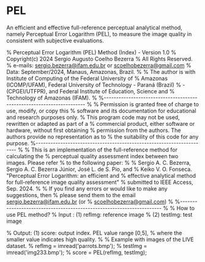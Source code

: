 # PEL
An efficient and effective full-reference perceptual analytical method, namely Perceptual Error Logarithm (PEL), to measure the image quality in consistent with subjective evaluations.

% Perceptual Error Logarithm (PEL) Method (Index) - Version 1.0 
% Copyright(c) 2024 Sergio Augusto Coelho Bezerra
% All Rights Reserved.
% e-mails: sergio.bezerra@ifam.edu.br or scoelhobezerra@gmail.com
% Data: September/2024, Manaus, Amazonas, Brazil.
%
% The author is with Institute of Computing of the Federal University of
% Amazonas (ICOMP/UFAM), Federal University of Technology - Paraná (Brazil)
% - (CPGEI/UTFPR), and Federal Institute of Education, Science and
% Technology of Amazonas (IFAM).
%
%----------------------------------------------------------------------
% 
% Permission is granted free of charge to use, modify, or copy this 
% software and its documentation for educational and research purposes only.
% This program code may not be used, rewritten or adapted as part of a 
% commercial product, either software or hardware, without first obtaining 
% permission from the authors. The authors provide no representation as to 
% the suitability of this code for any purpose.
%----------------------------------------------------------------------
%
% This is an implementation of the full-reference method for calculating the
% perceptual quality assessment index between two images. Please refer
% to the following paper:
%
% Sergio A. C. Bezerra, Sergio A. C. Bezerra Júnior, José L. de S. Pio, and
% Keiko V. O. Fonseca. "Perceptual Error Logarithm: an efficient and 
% effective analytical method for full-reference image quality assessment" 
% submitted to IEEE Access, Sep. 2024. 
%
% If you find any errors or would like to make any suggestions, then 
% please send them to the email sergio.bezerra@ifam.edu.br (or
% scoelhobezerra@gmail.com)
%
%----------------------------------------------------------------------
%
% How to use PEL method?
% Input : (1) refImg: reference image
%         (2) testImg: test image
 
% Output: (1) score: output index. PEL value range [0,5], 
%                   where the smaller value indicates high quality.
%
% Example with images of the LIVE dataset.
% refImg = imread('parrots.bmp'); 
% testImg = imread('img233.bmp');
% score = PEL(refImg, testImg); 
